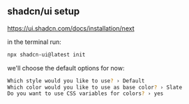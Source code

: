 ## shadcn/ui setup

https://ui.shadcn.com/docs/installation/next

in the terminal run:

```bash
npx shadcn-ui@latest init
```

we'll choose the default options for now:

```bash
Which style would you like to use? › Default
Which color would you like to use as base color? › Slate
Do you want to use CSS variables for colors? › yes
```

